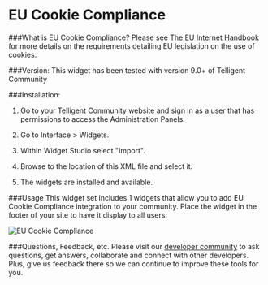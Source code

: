 # EU Cookie Compliance

###What is EU Cookie Compliance?
Please see [The EU Internet Handbook](http://ec.europa.eu/ipg/basics/legal/cookies/index_en.htm) for more details on the requirements detailing EU legislation on the use of cookies.

###Version:
This widget has been tested with version 9.0+ of Telligent Community

###Installation:

1.  Go to your Telligent Community website and sign in as a user that has permissions to access the Administration Panels.

2.  Go to Interface > Widgets.

3.  Within Widget Studio select "Import".

4.  Browse to the location of this XML file and select it.

5.  The widgets are installed and available.

###Usage
This widget set includes 1 widgets that allow you to add EU Cookie Compliance integration to your community. Place the widget in the footer of your site to have it display to all users:

![EU Cookie Compliance](https://github.com/Telligent/Telligent-Community-Samples/blob/master/widgets/EU%20Cookie%20Compliance/Screen-1.png "EU Cookie Compliance")

###Questions, Feedback, etc.
Please visit our [developer community](https://community.telligent.com/community/f/554) to ask questions, get answers, collaborate and connect with other developers. Plus, give us feedback there so we can continue to improve these tools for you.
